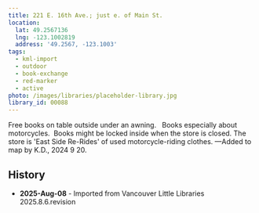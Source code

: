 ```yaml
---
title: 221 E. 16th Ave.; just e. of Main St.
location:
  lat: 49.2567136
  lng: -123.1002819
  address: '49.2567, -123.1003'
tags:
  - kml-import
  - outdoor
  - book-exchange
  - red-marker
  - active
photo: /images/libraries/placeholder-library.jpg
library_id: 00088
---
```

Free books on table outside under an awning.  
Books especially about motorcycles.  
Books might be locked inside when the store is closed.
The store is 'East Side Re-Rides' of used motorcycle-riding clothes.
—Added to map by K.D., 2024 9 20. 

## History
- **2025-Aug-08** - Imported from Vancouver Little Libraries 2025.8.6.revision
